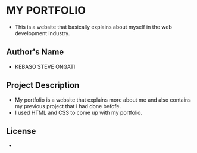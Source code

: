 # MY PORTFOLIO
- This is a website that basically explains about myself in the web development industry. 
## Author's Name
 - KEBASO STEVE ONGATI
## Project Description
- My portfolio is a website that explains more about me and also contains my previous project that i had done befofe.
- I used HTML and CSS to come up with my portfolio.
## License
- 